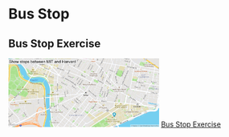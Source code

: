 # Bus Stop
## Bus Stop Exercise


<img src= "https://github.com/kmcarter2025/bus/blob/main/stoptracker.png" width='300'/>
 <a href= "https://github.com/kmcarter2025/bus"> Bus Stop Exercise </a>


